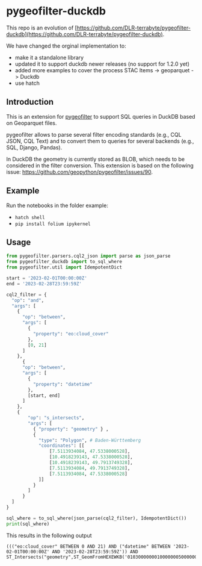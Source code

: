 # pygeofilter-duckdb

This repo is an evolution of [https://github.com/DLR-terrabyte/pygeofilter-duckdb](https://github.com/DLR-terrabyte/pygeofilter-duckdb).

We have changed the orginal implementation to:
- make it a standalone library
- updated it to support duckdb newer releases (no support for 1.2.0 yet) 
- added more examples to cover the process STAC Items -> geoparquet -> Duckdb
- use hatch

## Introduction

This is an extension for [pygeofilter](https://github.com/geopython/pygeofilter) to support SQL queries in DuckDB based on Geoparquet files. 

pygeofilter allows to parse several filter encoding standards (e.g., CQL JSON, CQL Text) and to convert them to queries for several backends (e.g., SQL, Django, Pandas). 

In DuckDB the geometry is currently stored as BLOB, which needs to be considered in the filter conversion. This extension is based on the following issue: https://github.com/geopython/pygeofilter/issues/90. 

## Example

Run the notebooks in the folder example:

* `hatch shell`
* `pip install folium ipykernel`

## Usage

```python
from pygeofilter.parsers.cql2_json import parse as json_parse
from pygeofilter_duckdb import to_sql_where
from pygeofilter.util import IdempotentDict

start = '2023-02-01T00:00:00Z'
end = '2023-02-28T23:59:59Z'

cql2_filter = {
  "op": "and",
  "args": [
    {
      "op": "between",
      "args": [
        {
          "property": "eo:cloud_cover"
        },
        [0, 21]
      ]
    },
      {
      "op": "between",
      "args": [
        {
          "property": "datetime"
        },
        [start, end]
      ]
    },
    {
        "op": "s_intersects",
        "args": [
          { "property": "geometry" } ,
          {
            "type": "Polygon", # Baden-Württemberg
            "coordinates": [[
                [7.5113934084, 47.5338000528],
    			[10.4918239143, 47.5338000528],
    			[10.4918239143, 49.7913749328],
    			[7.5113934084, 49.7913749328],
    			[7.5113934084, 47.5338000528]
            ]]
          }
        ]
      }
  ]
}

sql_where = to_sql_where(json_parse(cql2_filter), IdempotentDict())
print(sql_where)
```

This results in the following output

```
((("eo:cloud_cover" BETWEEN 0 AND 21) AND ("datetime" BETWEEN '2023-02-01T00:00:00Z' AND '2023-02-28T23:59:59Z')) AND ST_Intersects("geometry",ST_GeomFromHEXEWKB('0103000000010000000500000034DFB1B6AA0B1E4085B0648F53C44740509E1658D0FB244085B0648F53C44740509E1658D0FB244006A017C64BE5484034DFB1B6AA0B1E4006A017C64BE5484034DFB1B6AA0B1E4085B0648F53C44740')))
```
